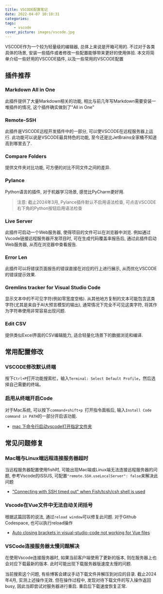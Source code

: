 ```yaml
---
title: VSCODE配置笔记
date: 2022-04-07 10:10:31
categories:
tags:
    - vscode
cover_picture: images/vscode.jpg
---
```


VSCODE作为一个较为轻量级的编辑器, 总体上来说是开箱可用的. 不过对于各类具体的场景, 安装一些插件或者修改一些配置能够带来更好的使用体验. 本文将简单介绍一些好用的VSCODE插件, 以及一些常用的VSCODE配置

插件推荐
---------

### Markdown All in One

此插件提供了大量Markdown相关的功能, 相比与前几年写Markdown需要安装一堆插件的情况, 这个插件确实做到了"All in One"

### Remote-SSH

此插件是VSCODE远程开发插件中的一部分, 可以使VSCODE在远程服务器上运行. 此功能可以说是VSCODE最具特色的功能, 至今还是比JetBrains全家桶不知道高到哪里去了.

### Compare Folders

提供文件夹对比功能, 可方便的对比不同文件之间的差异.

### Pylance

Python语言的插件, 对于机器学习场景, 感觉比PyCharm更好用.

> 注意: 截止2024年3月, Pylance插件默认不启用语法检查, 可点击VSCODE右下角的Python按钮启用语法检查

### Live Server

此插件可启动一个Web服务器, 使得项目的文件可以在浏览器中浏览. 例如通过Vscode链接远程服务器开发项目时, 可在生成代码覆盖率报告后, 通过此插件启动Web服务器, 从而在浏览器中查看报告.

### Error Len

此插件可以将错误页面报告的错误直接在对应的行上进行展示, 从而优化VSCODE的错误提示效果.


### Gremlins tracker for Visual Studio Code

显示文本中的不可见字符(例如零宽度空格). 从其他地方复制的文本可能包含这类字符(尤其是来自于AI大预言模型的输出), 通常情况下完全不可见这类字符, 将其作为字符串使用非常容易出现问题.


### Edit CSV

提供类似Excel界面的CSV编辑能力, 适合轻量化场景下的数据浏览和编译.



常用配置修改
-----------------

### VSCODE修改默认终端

按下`Ctrl+P`打开功能搜索栏，输入`Terminal: Select Default Profile`，然后选择自己需要的终端。


### 启用从终端开启Code

对于Mac系统, 可以按下`command+shift+p `打开指令面板后, 输入`Install Code command in PATH`的一部分开启该功能.

- [mac 下命令行启动vscode打开指定文件夹](https://blog.csdn.net/qq_31460257/article/details/81592812)

常见问题修复
----------------


### Mac端与Linux端远程连接服务器超时

当远程服务器配置使用fish时, 可能出现Mac端或Linux端无法连接远程服务器的问题, 参考Vscode的ISSUS, 可配置`"remote.SSH.useLocalServer": false`来解决此问题

- ["Connecting with SSH timed out" when Fish/tcsh/csh shell is used](https://github.com/microsoft/vscode-remote-release/issues/2509)

### Vscode在Vue文件中无法自动关闭括号

根据这篇回答的说法, 通过`reload window`可以修复此问题. 对于Github Codespace, 也可以执行reload操作

- [Auto closing brackets in visual-studio-code not working for Vue files](https://stackoverflow.com/questions/64086068/auto-closing-brackets-in-visual-studio-code-not-working-for-vue-files)

### VSCode连接服务器太慢问题解决

在使用Vscode连接服务器时, 如果当前客户端使用了更新的版本, 则在服务器上也会对应下载最新的版本. 此时可能出现下载服务器版速度太慢的问题.

当前搜索这个问题, 有些博客会建议手动下载文件并解压到对应的目录. 截止2024年4月, 实测上述操作无效. 但在操作过程中, 发现对待下载文件的写入操作返回busy, 因此当即尝试对服务器进行重启. 重启后下载速度恢复正常.